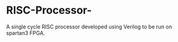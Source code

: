 # RISC-Processor-
A single cycle RISC processor developed using Verilog to be run on spartan3 FPGA.
